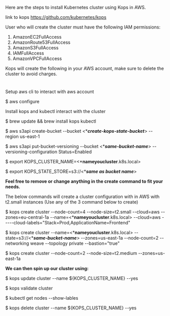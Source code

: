Here are the steps to install Kubernetes cluster using Kops in AWS.

link to kops https://github.com/kubernetes/kops

User who will create the cluster must have the following IAM permissions:
1. AmazonEC2FullAccess
2. AmazonRoute53FullAccess
3. AmazonS3FullAccess
4. IAMFullAccess
5. AmazonVPCFullAccess

Kops will create the following in your AWS account, make sure to delete the cluster to avoid charges.

#

Setup aws cli to interact with aws account

$ aws configure

Install kops and kubectl interact with the cluster

$ brew update && brew install kops kubectl

$ aws s3api create-bucket --bucket <****create-kops-state-bucket***> --region us-east-1

$ aws s3api put-bucket-versioning --bucket <****same-bucket-name***>  --versioning-configuration Status=Enabled

$ export KOPS_CLUSTER_NAME=<*****nameyoucluster****.k8s.local>

$ export KOPS_STATE_STORE=s3://<****same as bucket name***>

**Feel free to remove or change anything in the create command to fit your needs.**

The below commands will create a cluster configuration with in AWS with t2.small instances (Use any of the 3 command below to create)

$ kops create cluster --node-count=4 --node-size=t2.small --cloud=aws --zones=eu-central-1a --name=<*****nameyoucluster****.k8s.local> --cloud=aws -----cloud-labels="Stack=Prod,ApplicationName=Frontend"

$ kops create cluster --name=<*****nameyoucluster****.k8s.local> --state=s3://<****same-bucket-name***> --zones=us-east-1a --node-count=2 --networking weave --topology private --bastion="true"

$ kops create cluster --node-count=2 --node-size=t2.medium --zones=us-east-1a

**We can then spin up our cluster using:**

$ kops update cluster --name ${KOPS_CLUSTER_NAME} --yes

$ kops validate cluster

$ kubectl get nodes --show-lables

$ kops delete cluster --name ${KOPS_CLUSTER_NAME} --yes
